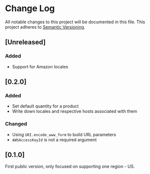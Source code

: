 # Change Log
All notable changes to this project will be documented in this file.
This project adheres to [Semantic Versioning](http://semver.org/).

## [Unreleased]

### Added
- Support for Amazon locales

## [0.2.0]
### Added
- Set default quantity for a product
- Write down locales and respective hosts associated with them

### Changed
- Using `URI.encode_www_form` to build URL parameters
- `AWSAccessKeyId` is not a required argument

## [0.1.0]
First public version, only focused on supporting one region - US.